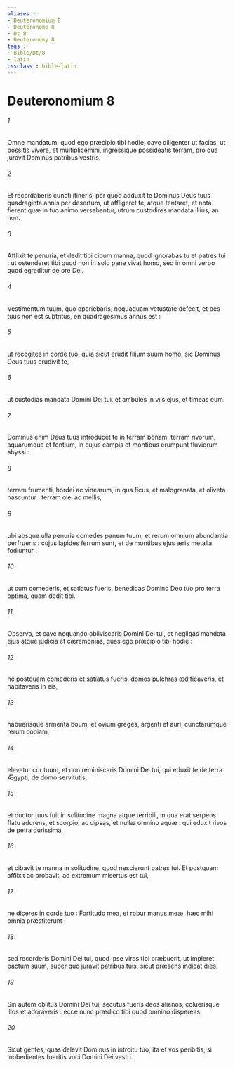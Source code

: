 ```yaml
---
aliases : 
- Deuteronomium 8
- Deutéronome 8
- Dt 8
- Deuteronomy 8
tags : 
- Bible/Dt/8
- latin
cssclass : bible-latin
---
```


# Deuteronomium 8

###### 1
Omne mandatum, quod ego præcipio tibi hodie, cave diligenter ut facias, ut possitis vivere, et multiplicemini, ingressique possideatis terram, pro qua juravit Dominus patribus vestris.
###### 2
Et recordaberis cuncti itineris, per quod adduxit te Dominus Deus tuus quadraginta annis per desertum, ut affligeret te, atque tentaret, et nota fierent quæ in tuo animo versabantur, utrum custodires mandata illius, an non.
###### 3
Afflixit te penuria, et dedit tibi cibum manna, quod ignorabas tu et patres tui : ut ostenderet tibi quod non in solo pane vivat homo, sed in omni verbo quod egreditur de ore Dei.
###### 4
Vestimentum tuum, quo operiebaris, nequaquam vetustate defecit, et pes tuus non est subtritus, en quadragesimus annus est :
###### 5
ut recogites in corde tuo, quia sicut erudit filium suum homo, sic Dominus Deus tuus erudivit te,
###### 6
ut custodias mandata Domini Dei tui, et ambules in viis ejus, et timeas eum.
###### 7
Dominus enim Deus tuus introducet te in terram bonam, terram rivorum, aquarumque et fontium, in cujus campis et montibus erumpunt fluviorum abyssi :
###### 8
terram frumenti, hordei ac vinearum, in qua ficus, et malogranata, et oliveta nascuntur : terram olei ac mellis,
###### 9
ubi absque ulla penuria comedes panem tuum, et rerum omnium abundantia perfrueris : cujus lapides ferrum sunt, et de montibus ejus æris metalla fodiuntur :
###### 10
ut cum comederis, et satiatus fueris, benedicas Domino Deo tuo pro terra optima, quam dedit tibi.
###### 11
Observa, et cave nequando obliviscaris Domini Dei tui, et negligas mandata ejus atque judicia et cæremonias, quas ego præcipio tibi hodie :
###### 12
ne postquam comederis et satiatus fueris, domos pulchras ædificaveris, et habitaveris in eis,
###### 13
habuerisque armenta boum, et ovium greges, argenti et auri, cunctarumque rerum copiam,
###### 14
elevetur cor tuum, et non reminiscaris Domini Dei tui, qui eduxit te de terra Ægypti, de domo servitutis,
###### 15
et ductor tuus fuit in solitudine magna atque terribili, in qua erat serpens flatu adurens, et scorpio, ac dipsas, et nullæ omnino aquæ : qui eduxit rivos de petra durissima,
###### 16
et cibavit te manna in solitudine, quod nescierunt patres tui. Et postquam afflixit ac probavit, ad extremum misertus est tui,
###### 17
ne diceres in corde tuo : Fortitudo mea, et robur manus meæ, hæc mihi omnia præstiterunt :
###### 18
sed recorderis Domini Dei tui, quod ipse vires tibi præbuerit, ut impleret pactum suum, super quo juravit patribus tuis, sicut præsens indicat dies.
###### 19
Sin autem oblitus Domini Dei tui, secutus fueris deos alienos, coluerisque illos et adoraveris : ecce nunc prædico tibi quod omnino dispereas.
###### 20
Sicut gentes, quas delevit Dominus in introitu tuo, ita et vos peribitis, si inobedientes fueritis voci Domini Dei vestri.
